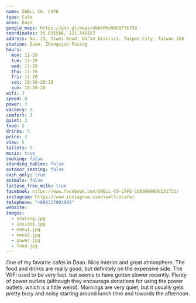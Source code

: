 ```yaml
---
name: SWELL CO. CAFE
type: Cafe
area: Daan
google_maps: https://goo.gl/maps/nbAsMHe9UVQP3kf59
coordinates: 25.035586, 121.548157
address: No. 23, Siwei Road, Da’an District, Taipei City, Taiwan 106
station: Daan, Zhongxiao Fuxing
hours:
  mon: 11-20
  tue: 11-20
  wed: 11-20
  thu: 11-20
  fri: 11-20
  sat: 10:30-20:30
  sun: 10:30-20
wifi: 3
speed: 8
power: 3
vacancy: 3
comfort: 3
quiet: 3
food: 5
drinks: 5
price: 3
view: 5
toilets: 5
music: true
smoking: false
standing_tables: false
outdoor_seating: false
cash_only: true
animals: false
lactose_free_milk: true
facebook: https://www.facebook.com/SWELL-CO-CAFE-1008869809231731/
instagram: https://www.instagram.com/swellcocafe/
telephone: "+886227003003"
website: 
images:
  - seating.jpg
  - inside1.jpg
  - menu1.jpg
  - menu2.jpg
  - power.jpg
  - food.jpg
---
```


One of my favorite cafes in Daan. Nice interior and great atmosphere. The food and drinks are really good, but definitely on the expensive side. The WiFi used to be very fast, but seems to have gotten slower recently. Plenty of power outlets (although they encourage donations for using the power outlets, which is a little weird). Mornings are very quiet, but it usually gets pretty busy and noisy starting around lunch time and towards the afternoon.
